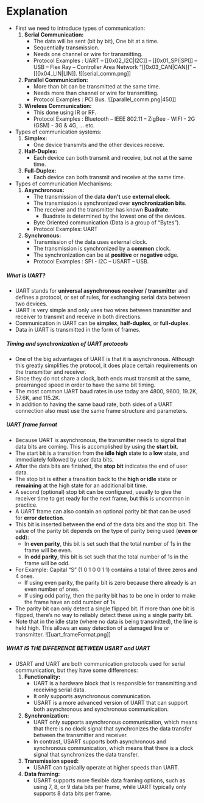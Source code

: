 # Explanation
- First we need to introduce types of communication:
	1. **Serial Communication:** 
		- The data will be sent (bit by bit), One bit at a time.
		- Sequentially transmission.
		- Needs one channel or wire for transmitting.
		- Protocol Examples : UART – [[0x02_I2C|I2C]] – [[0x01_SPI|SPI]] – USB – Flex Ray – Controller Area Network “[[0x03_CAN|CAN]]”  – [[0x04_LIN|LIN]].
		 ![[serial_comm.png]]
	2.  **Parallel Communication:**
		- More than bit can be transmitted at the same time. 
		- Needs more than channel or wire for transmitting.
		- Protocol Examples : PCI Bus.
		 ![[parallel_comm.png|450]]
	3. **Wireless Communication:**
		- This done using IR or RF.
		- Protocol Examples : Bluetooth – IEEE 802.11 – ZigBee - WIFI - 2G (GSM) - 3G & 4G, … etc.
- Types of communication systems:
	1.  **Simplex:** 
		-  One device transmits and the other devices receive.
	2.  **Half-Duplex:**
		- Each device can both transmit and receive, but not at the same time.
	3. **Full-Duplex:**
		- Each device can both transmit and receive at the same time.
- Types of communication Mechanisms:
	1.  **Asynchronous:** 
		- The transmission of the data **don’t** use **external clock**.
		- The transmission is synchronized over **synchronization bits**.
		- The receiver and the transmitter has known **Buadrate**.
			- Buadrate is determined by the lowest one of the devices.
		- Byte Oriented communication (Data is a group of “Bytes”).
		- Protocol Examples: UART
	2.  **Synchronous:**
		- Transmission of the data uses external clock.
		- The transmission is synchronized by a **common** clock.
		- The synchronization can be at **positive** or **negative** edge.
		- Protocol Examples : SPI - I2C – USART – USB.
##### What is UART?
- UART stands for **universal asynchronous receiver / transmitte**r and defines a protocol, or set of rules, for exchanging serial data between two devices.
- UART is very simple and only uses two wires between transmitter and receiver to transmit and receive in both directions.
- Communication in UART can be **simplex**, **half-duplex**, or **full-duplex**.
- Data in UART is transmitted in the form of frames.
##### Timing and synchronization of UART protocols
- One of the big advantages of UART is that it is asynchronous. Although this greatly simplifies the protocol, it does place certain requirements on the transmitter and receiver. 
- Since they do not share a clock, both ends must transmit at the same, prearranged speed in order to have the same bit timing. 
- The most common UART baud rates in use today are 4800, 9600, 19.2K, 57.6K, and 115.2K. 
- In addition to having the same baud rate, both sides of a UART connection also must use the same frame structure and parameters.
##### UART frame format
- Because UART is asynchronous, the transmitter needs to signal that data bits are coming. This is accomplished by using the **start bit**. 
- The start bit is a transition from the **idle high** state to a **low** state, and immediately followed by user data bits.
- After the data bits are finished, the **stop bit** indicates the end of user data. 
- The stop bit is either a transition back to the **high or idle** state or **remaining** at the high state for an additional bit time. 
- A second (optional) stop bit can be configured, usually to give the receiver time to get ready for the next frame, but this is uncommon in practice.
- A UART frame can also contain an optional parity bit that can be used for **error detection**. 
- This bit is inserted between the end of the data bits and the stop bit. The value of the parity bit depends on the type of parity being used (**even or odd**):
	- In **even parity**, this bit is set such that the total number of 1s in the frame will be even.
	- In **odd parity**, this bit is set such that the total number of 1s in the frame will be odd.
- For Example: Capital “S” (1 0 1 0 0 1 1) contains a total of three zeros and 4 ones. 
	- If using even parity, the parity bit is zero because there already is an even number of ones. 
	- If using odd parity, then the parity bit has to be one in order to make the frame have an odd number of 1s.  
- The parity bit can only detect a single flipped bit. If more than one bit is flipped, there’s no way to reliably detect these using a single parity bit.
- Note that in the idle state (where no data is being transmitted), the line is held high. This allows an easy detection of a damaged line or transmitter.
	 ![[uart_frameFormat.png]]
##### WHAT IS THE DIFFERENCE BETWEEN USART and UART
- USART and UART are both communication protocols used for serial communication, but they have some differences:
	1. **Functionality:**
		- UART is a hardware block that is responsible for transmitting and receiving serial data. 
		- It only supports asynchronous communication. 
		- USART is a more advanced version of UART that can support both asynchronous and synchronous communication. 
	2. **Synchronization:** 
		- UART only supports asynchronous communication, which means that there is no clock signal that synchronizes the data transfer between the transmitter and receiver.
		- In contrast, USART supports both asynchronous and synchronous communication, which means that there is a clock signal that synchronizes the data transfer.
	3. **Transmission speed:** 
		-  USART can typically operate at higher speeds than UART.
	4. **Data framing:**
		- USART supports more flexible data framing options, such as using 7, 8, or 9 data bits per frame, while UART typically only supports 8 data bits per frame.